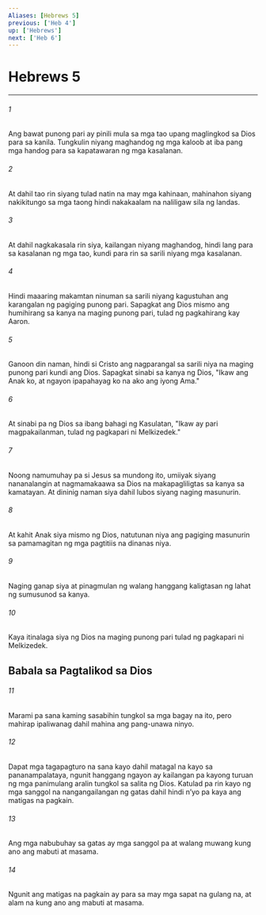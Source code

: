 ```yaml
---
Aliases: [Hebrews 5]
previous: ['Heb 4']
up: ['Hebrews']
next: ['Heb 6']
---
```

# Hebrews 5

***

###### 1
Ang bawat punong pari ay pinili mula sa mga tao upang maglingkod sa Dios para sa kanila. Tungkulin niyang maghandog ng mga kaloob at iba pang mga handog para sa kapatawaran ng mga kasalanan. 

###### 2
At dahil tao rin siyang tulad natin na may mga kahinaan, mahinahon siyang nakikitungo sa mga taong hindi nakakaalam na naliligaw sila ng landas. 

###### 3
At dahil nagkakasala rin siya, kailangan niyang maghandog, hindi lang para sa kasalanan ng mga tao, kundi para rin sa sarili niyang mga kasalanan. 

###### 4
Hindi maaaring makamtan ninuman sa sarili niyang kagustuhan ang karangalan ng pagiging punong pari. Sapagkat ang Dios mismo ang humihirang sa kanya na maging punong pari, tulad ng pagkahirang kay Aaron. 

###### 5
Ganoon din naman, hindi si Cristo ang nagparangal sa sarili niya na maging punong pari kundi ang Dios. Sapagkat sinabi sa kanya ng Dios, "Ikaw ang Anak ko, at ngayon ipapahayag ko na ako ang iyong Ama." 

###### 6
At sinabi pa ng Dios sa ibang bahagi ng Kasulatan, "Ikaw ay pari magpakailanman, tulad ng pagkapari ni Melkizedek." 

###### 7
Noong namumuhay pa si Jesus sa mundong ito, umiiyak siyang nananalangin at nagmamakaawa sa Dios na makapagliligtas sa kanya sa kamatayan. At dininig naman siya dahil lubos siyang naging masunurin. 

###### 8
At kahit Anak siya mismo ng Dios, natutunan niya ang pagiging masunurin sa pamamagitan ng mga pagtitiis na dinanas niya. 

###### 9
Naging ganap siya at pinagmulan ng walang hanggang kaligtasan ng lahat ng sumusunod sa kanya. 

###### 10
Kaya itinalaga siya ng Dios na maging punong pari tulad ng pagkapari ni Melkizedek.

## Babala sa Pagtalikod sa Dios 

###### 11
Marami pa sana kaming sasabihin tungkol sa mga bagay na ito, pero mahirap ipaliwanag dahil mahina ang pang-unawa ninyo. 

###### 12
Dapat mga tagapagturo na sana kayo dahil matagal na kayo sa pananampalataya, ngunit hanggang ngayon ay kailangan pa kayong turuan ng mga panimulang aralin tungkol sa salita ng Dios. Katulad pa rin kayo ng mga sanggol na nangangailangan ng gatas dahil hindi nʼyo pa kaya ang matigas na pagkain. 

###### 13
Ang mga nabubuhay sa gatas ay mga sanggol pa at walang muwang kung ano ang mabuti at masama. 

###### 14
Ngunit ang matigas na pagkain ay para sa may mga sapat na gulang na, at alam na kung ano ang mabuti at masama.
